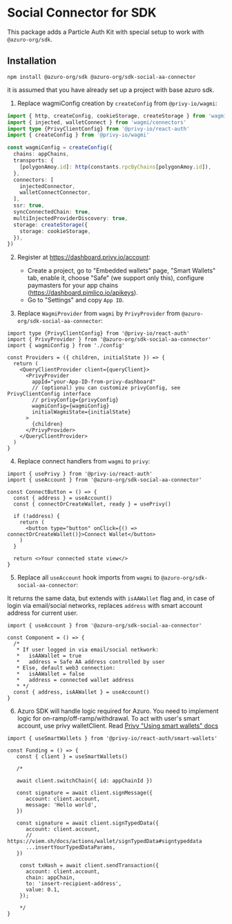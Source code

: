 # Social Connector for SDK

This package adds a Particle Auth Kit with special setup to work with `@azuro-org/sdk`. 

## Installation

```
npm install @azuro-org/sdk @azuro-org/sdk-social-aa-connector
```
it is assumed that you have already set up a project with base azuro sdk.

1. Replace wagmiConfig creation by `createConfig` from `@privy-io/wagmi`:

```ts
import { http, createConfig, cookieStorage, createStorage } from 'wagmi'
import { injected, walletConnect } from 'wagmi/connectors'
import type {PrivyClientConfig} from '@privy-io/react-auth'
import { createConfig } from '@privy-io/wagmi'

const wagmiConfig = createConfig({
  chains: appChains,
  transports: {
    [polygonAmoy.id]: http(constants.rpcByChains[polygonAmoy.id]),
  },
  connectors: [
    injectedConnector,
    walletConnectConnector,
  ],
  ssr: true,
  syncConnectedChain: true,
  multiInjectedProviderDiscovery: true,
  storage: createStorage({
    storage: cookieStorage,
  }),
})
```

2. Register at https://dashboard.privy.io/account:
   - Create a project, go to "Embedded wallets" page, "Smart Wallets" tab, enable it, choose "Safe" (we support only this), configure paymasters for your app chains (https://dashboard.pimlico.io/apikeys).
   - Go to "Settings" and copy `App ID`.

4. Replace `WagmiProvider` from `wagmi` by `PrivyProvider` from `@azuro-org/sdk-social-aa-connector`:

```tsx
import type {PrivyClientConfig} from '@privy-io/react-auth'
import { PrivyProvider } from '@azuro-org/sdk-social-aa-connector'
import { wagmiConfig } from './config'

const Providers = ({ children, initialState }) => {
  return (
    <QueryClientProvider client={queryClient}>
      <PrivyProvider
        appId="your-App-ID-from-privy-dashboard"
        // (optional) you can customize privyConfig, see PrivyClientConfig interface
        // privyConfig={privyConfig}
        wagmiConfig={wagmiConfig}
        initialWagmiState={initialState}
      >
        {children}
      </PrivyProvider>
    </QueryClientProvider>
  )
}
```
4. Replace connect handlers from `wagmi` to `privy`:

```tsx
import { usePrivy } from '@privy-io/react-auth'
import { useAccount } from '@azuro-org/sdk-social-aa-connector'

const ConnectButton = () => {
  const { address } = useAccount()
  const { connectOrCreateWallet, ready } = usePrivy()
  
  if (!address) {
    return (
      <button type="button" onClick={() => connectOrCreateWallet()}>Connect Wallet</button>
    )
  }

  return <>Your connected state view</>
}
```

5. Replace all `useAccount` hook imports from `wagmi` to `@azuro-org/sdk-social-aa-connector`:

It returns the same data, but extends with `isAAWallet` flag and, in case of login via email/social networks, replaces `address` with smart account address for current user.

```tsx
import { useAccount } from '@azuro-org/sdk-social-aa-connector'

const Component = () => {
  /*
   * If user logged in via email/social netkwork:
   *   isAAWallet = true
   *   address = Safe AA address controlled by user
   * Else, default web3 connection:
   *   isAAWallet = false
   *   address = connected wallet address
   * */
  const { address, isAAWallet } = useAccount()
}
```

6. Azuro SDK will handle logic required for Azuro. You need to implement logic for on-ramp/off-ramp/withdrawal. To act with user's smart account, use privy walletClient. Read [Privy "Using smart wallets" docs](https://docs.privy.io/guide/react/wallets/smart-wallets/usage#signatures-and-transactions)

```tsx
import { useSmartWallets } from '@privy-io/react-auth/smart-wallets'

const Funding = () => {
   const { client } = useSmartWallets()
   
   /*
           
   await client.switchChain({ id: appChainId })

   const signature = await client.signMessage({
      account: client.account,
      message: 'Hello world',
   })

   const signature = await client.signTypedData({
      account: client.account,
      // https://viem.sh/docs/actions/wallet/signTypedData#signtypeddata
      ...insertYourTypedDataParams,
   })

    const txHash = await client.sendTransaction({
      account: client.account,
      chain: appChain,
      to: 'insert-recipient-address',
      value: 0.1,
    });
           
    */
}
```
